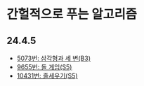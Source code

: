 # 간헐적으로 푸는 알고리즘

## 24.4.5
- [5073번: 삼각형과 세 변(B3)](https://www.acmicpc.net/problem/5073)
- [9655번: 돌 게임(S5)](https://www.acmicpc.net/problem/9655)
- [10431번: 줄세우기(S5)](https://www.acmicpc.net/problem/10431)
